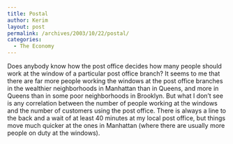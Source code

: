 ```yaml
---
title: Postal
author: Kerim
layout: post
permalink: /archives/2003/10/22/postal/
categories:
  - The Economy
---
```

Does anybody know how the post office decides how many people should work at the window of a particular post office branch? It seems to me that there are far more people working the windows at the post office branches in the wealthier neighborhoods in Manhattan than in Queens, and more in Queens than in some poor neighborhoods in Brooklyn. But what I don&#8217;t see is any correlation between the number of people working at the windows and the number of customers using the post office. There is always a line to the back and a wait of at least 40 minutes at my local post office, but things move much quicker at the ones in Manhattan (where there are usually more people on duty at the windows).

